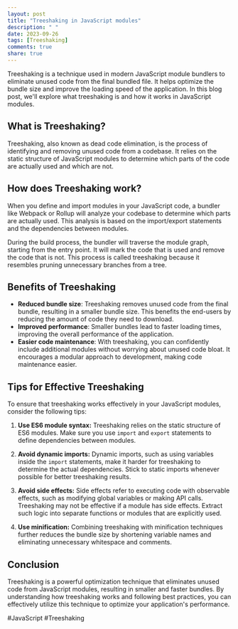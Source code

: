 ```yaml
---
layout: post
title: "Treeshaking in JavaScript modules"
description: " "
date: 2023-09-26
tags: [Treeshaking]
comments: true
share: true
---
```


Treeshaking is a technique used in modern JavaScript module bundlers to eliminate unused code from the final bundled file. It helps optimize the bundle size and improve the loading speed of the application. In this blog post, we'll explore what treeshaking is and how it works in JavaScript modules.

## What is Treeshaking?
Treeshaking, also known as dead code elimination, is the process of identifying and removing unused code from a codebase. It relies on the static structure of JavaScript modules to determine which parts of the code are actually used and which are not.

## How does Treeshaking work?
When you define and import modules in your JavaScript code, a bundler like Webpack or Rollup will analyze your codebase to determine which parts are actually used. This analysis is based on the import/export statements and the dependencies between modules.

During the build process, the bundler will traverse the module graph, starting from the entry point. It will mark the code that is used and remove the code that is not. This process is called treeshaking because it resembles pruning unnecessary branches from a tree.

## Benefits of Treeshaking
- **Reduced bundle size**: Treeshaking removes unused code from the final bundle, resulting in a smaller bundle size. This benefits the end-users by reducing the amount of code they need to download.
- **Improved performance**: Smaller bundles lead to faster loading times, improving the overall performance of the application.
- **Easier code maintenance**: With treeshaking, you can confidently include additional modules without worrying about unused code bloat. It encourages a modular approach to development, making code maintenance easier.

## Tips for Effective Treeshaking
To ensure that treeshaking works effectively in your JavaScript modules, consider the following tips:

1. **Use ES6 module syntax:** Treeshaking relies on the static structure of ES6 modules. Make sure you use `import` and `export` statements to define dependencies between modules.

2. **Avoid dynamic imports:** Dynamic imports, such as using variables inside the `import` statements, make it harder for treeshaking to determine the actual dependencies. Stick to static imports whenever possible for better treeshaking results.

3. **Avoid side effects:** Side effects refer to executing code with observable effects, such as modifying global variables or making API calls. Treeshaking may not be effective if a module has side effects. Extract such logic into separate functions or modules that are explicitly used.

4. **Use minification:** Combining treeshaking with minification techniques further reduces the bundle size by shortening variable names and eliminating unnecessary whitespace and comments.

## Conclusion
Treeshaking is a powerful optimization technique that eliminates unused code from JavaScript modules, resulting in smaller and faster bundles. By understanding how treeshaking works and following best practices, you can effectively utilize this technique to optimize your application's performance.

#JavaScript #Treeshaking